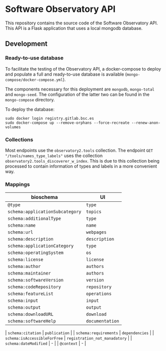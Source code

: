 # Software Observatory API 

This repository contains the source code of the Software Observatory API. This API is a Flask application that uses a local mongodb database. 

## Development 

### Ready-to-use database

To facilitate the testing of the Observatory API, a docker-compose to deploy and populate a full and ready-to-use database is available (`mongo-compose/docker-compose.yml`). 

The components necessary for this deployment are `mongodb`, `mongo-total` and `mongo-seed`. The configuration of the latter two can be found in the `mongo-compose` directory. 

To deploy the database:

```
sudo docker login registry.gitlab.bsc.es
sudo docker-compose up --remove-orphans --force-recreate --renew-anon-volumes
```

### Collections 
 
Most endpoints use the `observatory2.tools` collection. The endpoint `GET "/tools/names_type_labels"` uses the collection `observatory2.tools_discoverer_w_index`. This is due to this collection being processed to contain information of types and labels in a more convenient way. 


### Mappings 

| bioschema |  UI    |
| --------- | ------ |
| `@type`   | `type` |
| `schema:applicationSubcategory` | `topics` |
| `schema:additionalType` | `type` |
| `schema:name` | `name` |
| `schema:url` | `webpages` |
| `schema:description` | `description` |
| `schema:applicationCategory` | `type` |
| `schema:operatingSystem` | `os` |
| `schema:license` | `license` |
| `schema:author` | `authors` |
| `schema:maintainer` | `authors` |
| `schema:softwareVersion` | `version` |
| `schema:codeRepository` | `repository` 
| `schema:featureList` | `operations` |
| `schema:input` | `input` |
| `schema:output` | `output` |
| `schema:downloadURL` | `download` |
| `schema:softwareHelp` | `documentation` | 

| `schema:citation` | `publication` |
| `schema:requirements` | `dependencies` |
| `schema:isAccessibleForFree` | `registration_not_manadatory` |
| `schema:dateModified` | - |
| `@context` | - |